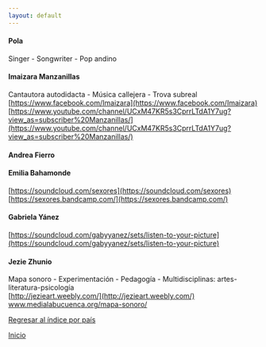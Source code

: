 ```yaml
---
layout: default
---
```


#### Pola  
Singer - Songwriter - Pop andino  

#### Imaizara Manzanillas  
Cantautora autodidacta - Música callejera - Trova subreal  
[https://www.facebook.com/Imaizara](https://www.facebook.com/Imaizara)  
[https://www.youtube.com/channel/UCxM47KR5s3CprrLTdA1Y7ug?view_as=subscriber%20Manzanillas/](https://www.youtube.com/channel/UCxM47KR5s3CprrLTdA1Y7ug?view_as=subscriber%20Manzanillas/)  

#### Andrea Fierro  

#### Emilia Bahamonde  
[https://soundcloud.com/sexores](https://soundcloud.com/sexores)  
[https://sexores.bandcamp.com/](https://sexores.bandcamp.com/)  

#### Gabriela Yánez  
[https://soundcloud.com/gabyyanez/sets/listen-to-your-picture](https://soundcloud.com/gabyyanez/sets/listen-to-your-picture)  

#### Jezie Zhunio  
Mapa sonoro - Experimentación - Pedagogía - Multidisciplinas: artes-literatura-psicología  
[http://jezieart.weebly.com/](http://jezieart.weebly.com/)  
www.medialabucuenca.org/mapa-sonoro/  





[Regresar al índice por país](./basededatos.html)  

[Inicio](./)  
